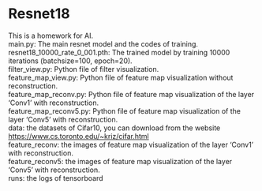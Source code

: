 # Resnet18
This is a homework for AI.\
main.py: The main resnet model and the codes of training.\
resnet18_10000_rate_0_001.pth: The trained model by training 10000 iterations (batchsize=100, epoch=20).\
filter_view.py: Python file of filter visualization.\
feature_map_view.py: Python file of feature map visualization without reconstruction.\
feature_map_reconv.py: Python file of feature map visualization of the layer ‘Conv1’ with reconstruction.\
feature_map_reconv5.py: Python file of feature map visualization of the layer ‘Conv5’ with reconstruction.\
data: the datasets of Cifar10, you can download from the website https://www.cs.toronto.edu/~kriz/cifar.html \
feature_reconv: the images of feature map visualization of the layer ‘Conv1’ with reconstruction.\
feature_reconv5: the images of feature map visualization of the layer ‘Conv5’ with reconstruction.\
runs: the logs of tensorboard

